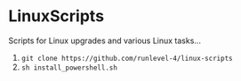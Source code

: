 # LinuxScripts
Scripts for Linux upgrades and various Linux tasks...

1. `git clone https://github.com/runlevel-4/linux-scripts`
2. `sh install_powershell.sh`
